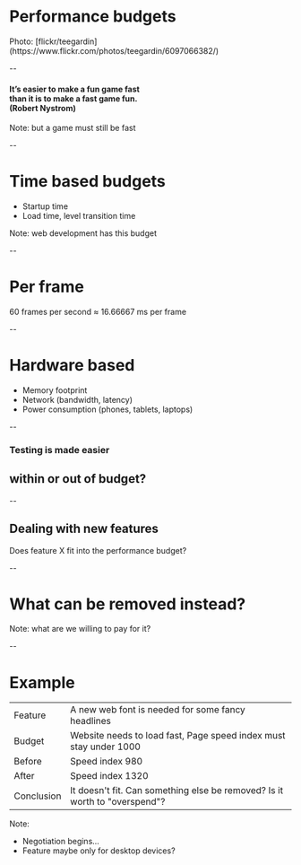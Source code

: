 <!-- .slide: data-background="images/6097066382_e4f07e8a75_o.jpg" -->
# Performance budgets

<div class="attribution">Photo: [flickr/teegardin](https://www.flickr.com/photos/teegardin/6097066382/)</div>

--

#### It’s easier to make a fun game fast<br>than it is to make a fast game fun.<br> (Robert Nystrom)

Note:
but a game must still be fast

--

# Time based budgets

- Startup time
- Load time, level transition time

Note:
web development has this budget

--

# Per frame

60 frames per second &#x2248; 16.66667 ms per frame

--

# Hardware based
- Memory footprint
- Network (bandwidth, latency)
- Power consumption (phones, tablets, laptops)

--

### Testing is made easier

## within or out of budget?

--

## Dealing with new features
Does feature X fit into the performance budget?

--

# What can be removed instead?

Note: what are we willing to pay for it?

--

# Example

| | |
|-|-|
| Feature	| A new web font is needed for some fancy headlines
| Budget	| Website needs to load fast, Page speed index must stay under 1000
| Before	| Speed index 980
| After		| Speed index 1320
| Conclusion| It doesn't fit. Can something else be removed? Is it worth to "overspend"?

Note:
- Negotiation begins...
- Feature maybe only for desktop devices?
